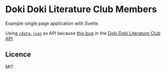 # Doki Doki Literature Club Members

Example single page application with Svelte.

Using [`/data.json`](./public/data.json) as API because
[this bug](https://github.com/UltiRequiem/ddlc_api/issues/4) in the
[Doki Doki Literature Club API](https://github.com/UltiRequiem/ddlc_api).

## Licence

MIT
